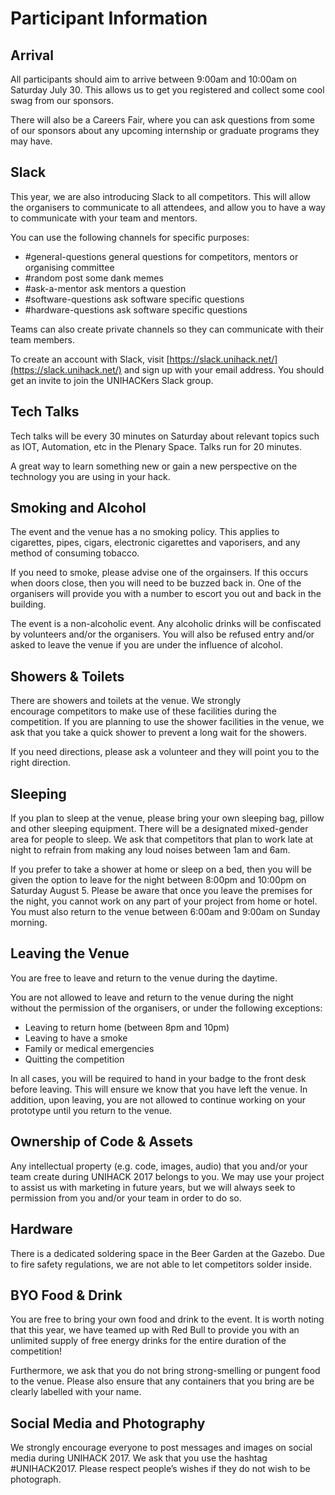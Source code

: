 # Participant Information

## Arrival

All participants should aim to arrive between 9:00am and 10:00am on Saturday
July 30. This allows us to get you registered and collect some cool swag from
our sponsors.

There will also be a Careers Fair, where you can ask questions from some
of our sponsors about any upcoming internship or graduate programs they may
have.

## Slack

This year, we are also introducing Slack to all competitors. This will allow the
organisers to communicate to all attendees, and allow you to have a way to
communicate with your team and mentors.

You can use the following channels for specific purposes:
- #general-questions general questions for competitors, mentors or organising
committee
- #random post some dank memes
- #ask-a-mentor ask mentors a question
- #software-questions ask software specific questions
- #hardware-questions ask software specific questions

Teams can also create private channels so they can communicate with their team
members.

To create an account with Slack, visit [https://slack.unihack.net/](https://slack.unihack.net/)
and sign up with your email address. You should get an invite to join the
UNIHACKers Slack group.

## Tech Talks

Tech talks will be every 30 minutes on Saturday about relevant topics such as
IOT, Automation, etc in the Plenary Space. Talks run for 20 minutes.

A great way to learn something new or gain a new perspective on the technology
you are using in your hack.

## Smoking and Alcohol

The event and the venue has a no smoking policy. This applies to cigarettes,
pipes, cigars, electronic cigarettes and vaporisers, and any method of
consuming tobacco.

If you need to smoke, please advise one of the orgainsers. If this occurs when
doors close, then you will need to be buzzed back in. One of the organisers will
provide you with a number to escort you out and back in the building.

The event is a non-alcoholic event. Any alcoholic drinks will be confiscated by
volunteers and/or the organisers. You will also be refused entry and/or asked to
leave the venue if you are under the influence of alcohol.

## Showers & Toilets

There are showers and toilets at the venue. We strongly encourage competitors to
make use of these facilities during the competition. If you are planning to use
the shower facilities in the venue, we ask that you take a quick shower to
prevent a long wait for the showers.

If you need directions, please ask a volunteer and they will point you to the
right direction.

## Sleeping

If you plan to sleep at the venue, please bring your own sleeping bag, pillow
and other sleeping equipment. There will be a designated mixed-gender area for
people to sleep. We ask that competitors that plan to work late at night to
refrain from making any loud noises between 1am and 6am.

If you prefer to take a shower at home or sleep on a bed, then you will be given
the option to leave for the night between 8:00pm and 10:00pm on Saturday August 5.
Please be aware that once you leave the premises for the night, you cannot work
on any part of your project from home or hotel. You must also return to the
venue between 6:00am and 9:00am on Sunday morning.

## Leaving the Venue

You are free to leave and return to the venue during the daytime.

You are not allowed to leave and return to the venue during the night without
the permission of the organisers, or under the following exceptions:

- Leaving to return home (between 8pm and 10pm)
-	Leaving to have a smoke
-	Family or medical emergencies
-	Quitting the competition

In all cases, you will be required to hand in your badge to the front desk
before leaving. This will ensure we know that you have left the venue. In
addition, upon leaving, you are not allowed to continue working on your
prototype until you return to the venue.

## Ownership of Code & Assets

Any intellectual property (e.g. code, images, audio) that you and/or your team
create during UNIHACK 2017 belongs to you. We may use your project to assist us
with marketing in future years, but we will always seek to permission from you
and/or your team in order to do so.

## Hardware

There is a dedicated soldering space in the Beer Garden at the Gazebo. Due to
fire safety regulations, we are not able to let competitors solder inside.

## BYO Food & Drink

You are free to bring your own food and drink to the event. It is worth noting
that this year, we have teamed up with Red Bull to provide you with an unlimited
supply of free energy drinks for the entire duration of the competition!

Furthermore, we ask that you do not bring strong-smelling or pungent food to the
venue. Please also ensure that any containers that you bring are be clearly
labelled with your name.

## Social Media and Photography

We strongly encourage everyone to post messages and images on social media
during UNIHACK 2017. We ask that you use the hashtag #UNIHACK2017. Please
respect people’s wishes if they do not wish to be photograph.
